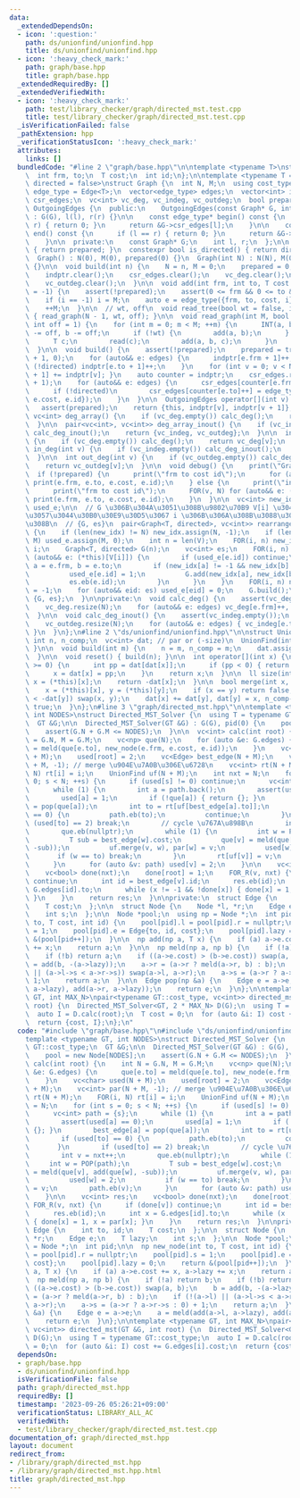 ```yaml
---
data:
  _extendedDependsOn:
  - icon: ':question:'
    path: ds/unionfind/unionfind.hpp
    title: ds/unionfind/unionfind.hpp
  - icon: ':heavy_check_mark:'
    path: graph/base.hpp
    title: graph/base.hpp
  _extendedRequiredBy: []
  _extendedVerifiedWith:
  - icon: ':heavy_check_mark:'
    path: test/library_checker/graph/directed_mst.test.cpp
    title: test/library_checker/graph/directed_mst.test.cpp
  _isVerificationFailed: false
  _pathExtension: hpp
  _verificationStatusIcon: ':heavy_check_mark:'
  attributes:
    links: []
  bundledCode: "#line 2 \"graph/base.hpp\"\n\ntemplate <typename T>\nstruct Edge {\n\
    \  int frm, to;\n  T cost;\n  int id;\n};\n\ntemplate <typename T = int, bool\
    \ directed = false>\nstruct Graph {\n  int N, M;\n  using cost_type = T;\n  using\
    \ edge_type = Edge<T>;\n  vector<edge_type> edges;\n  vector<int> indptr;\n  vector<edge_type>\
    \ csr_edges;\n  vc<int> vc_deg, vc_indeg, vc_outdeg;\n  bool prepared;\n\n  class\
    \ OutgoingEdges {\n  public:\n    OutgoingEdges(const Graph* G, int l, int r)\
    \ : G(G), l(l), r(r) {}\n\n    const edge_type* begin() const {\n      if (l ==\
    \ r) { return 0; }\n      return &G->csr_edges[l];\n    }\n\n    const edge_type*\
    \ end() const {\n      if (l == r) { return 0; }\n      return &G->csr_edges[r];\n\
    \    }\n\n  private:\n    const Graph* G;\n    int l, r;\n  };\n\n  bool is_prepared()\
    \ { return prepared; }\n  constexpr bool is_directed() { return directed; }\n\n\
    \  Graph() : N(0), M(0), prepared(0) {}\n  Graph(int N) : N(N), M(0), prepared(0)\
    \ {}\n\n  void build(int n) {\n    N = n, M = 0;\n    prepared = 0;\n    edges.clear();\n\
    \    indptr.clear();\n    csr_edges.clear();\n    vc_deg.clear();\n    vc_indeg.clear();\n\
    \    vc_outdeg.clear();\n  }\n\n  void add(int frm, int to, T cost = 1, int i\
    \ = -1) {\n    assert(!prepared);\n    assert(0 <= frm && 0 <= to && to < N);\n\
    \    if (i == -1) i = M;\n    auto e = edge_type({frm, to, cost, i});\n    edges.eb(e);\n\
    \    ++M;\n  }\n\n  // wt, off\n  void read_tree(bool wt = false, int off = 1)\
    \ { read_graph(N - 1, wt, off); }\n\n  void read_graph(int M, bool wt = false,\
    \ int off = 1) {\n    for (int m = 0; m < M; ++m) {\n      INT(a, b);\n      a\
    \ -= off, b -= off;\n      if (!wt) {\n        add(a, b);\n      } else {\n  \
    \      T c;\n        read(c);\n        add(a, b, c);\n      }\n    }\n    build();\n\
    \  }\n\n  void build() {\n    assert(!prepared);\n    prepared = true;\n    indptr.assign(N\
    \ + 1, 0);\n    for (auto&& e: edges) {\n      indptr[e.frm + 1]++;\n      if\
    \ (!directed) indptr[e.to + 1]++;\n    }\n    for (int v = 0; v < N; ++v) { indptr[v\
    \ + 1] += indptr[v]; }\n    auto counter = indptr;\n    csr_edges.resize(indptr.back()\
    \ + 1);\n    for (auto&& e: edges) {\n      csr_edges[counter[e.frm]++] = e;\n\
    \      if (!directed)\n        csr_edges[counter[e.to]++] = edge_type({e.to, e.frm,\
    \ e.cost, e.id});\n    }\n  }\n\n  OutgoingEdges operator[](int v) const {\n \
    \   assert(prepared);\n    return {this, indptr[v], indptr[v + 1]};\n  }\n\n \
    \ vc<int> deg_array() {\n    if (vc_deg.empty()) calc_deg();\n    return vc_deg;\n\
    \  }\n\n  pair<vc<int>, vc<int>> deg_array_inout() {\n    if (vc_indeg.empty())\
    \ calc_deg_inout();\n    return {vc_indeg, vc_outdeg};\n  }\n\n  int deg(int v)\
    \ {\n    if (vc_deg.empty()) calc_deg();\n    return vc_deg[v];\n  }\n\n  int\
    \ in_deg(int v) {\n    if (vc_indeg.empty()) calc_deg_inout();\n    return vc_indeg[v];\n\
    \  }\n\n  int out_deg(int v) {\n    if (vc_outdeg.empty()) calc_deg_inout();\n\
    \    return vc_outdeg[v];\n  }\n\n  void debug() {\n    print(\"Graph\");\n  \
    \  if (!prepared) {\n      print(\"frm to cost id\");\n      for (auto&& e: edges)\
    \ print(e.frm, e.to, e.cost, e.id);\n    } else {\n      print(\"indptr\", indptr);\n\
    \      print(\"frm to cost id\");\n      FOR(v, N) for (auto&& e: (*this)[v])\
    \ print(e.frm, e.to, e.cost, e.id);\n    }\n  }\n\n  vc<int> new_idx;\n  vc<bool>\
    \ used_e;\n\n  // G \u306B\u304A\u3051\u308B\u9802\u70B9 V[i] \u304C\u3001\u65B0\
    \u3057\u3044\u30B0\u30E9\u30D5\u3067 i \u306B\u306A\u308B\u3088\u3046\u306B\u3059\
    \u308B\n  // {G, es}\n  pair<Graph<T, directed>, vc<int>> rearrange(vc<int> V)\
    \ {\n    if (len(new_idx) != N) new_idx.assign(N, -1);\n    if (len(used_e) !=\
    \ M) used_e.assign(M, 0);\n    int n = len(V);\n    FOR(i, n) new_idx[V[i]] =\
    \ i;\n    Graph<T, directed> G(n);\n    vc<int> es;\n    FOR(i, n) {\n      for\
    \ (auto&& e: (*this)[V[i]]) {\n        if (used_e[e.id]) continue;\n        int\
    \ a = e.frm, b = e.to;\n        if (new_idx[a] != -1 && new_idx[b] != -1) {\n\
    \          used_e[e.id] = 1;\n          G.add(new_idx[a], new_idx[b], e.cost);\n\
    \          es.eb(e.id);\n        }\n      }\n    }\n    FOR(i, n) new_idx[V[i]]\
    \ = -1;\n    for (auto&& eid: es) used_e[eid] = 0;\n    G.build();\n    return\
    \ {G, es};\n  }\n\nprivate:\n  void calc_deg() {\n    assert(vc_deg.empty());\n\
    \    vc_deg.resize(N);\n    for (auto&& e: edges) vc_deg[e.frm]++, vc_deg[e.to]++;\n\
    \  }\n\n  void calc_deg_inout() {\n    assert(vc_indeg.empty());\n    vc_indeg.resize(N);\n\
    \    vc_outdeg.resize(N);\n    for (auto&& e: edges) { vc_indeg[e.to]++, vc_outdeg[e.frm]++;\
    \ }\n  }\n};\n#line 2 \"ds/unionfind/unionfind.hpp\"\n\nstruct UnionFind {\n \
    \ int n, n_comp;\n  vc<int> dat; // par or (-size)\n  UnionFind(int n = 0) { build(n);\
    \ }\n\n  void build(int m) {\n    n = m, n_comp = m;\n    dat.assign(n, -1);\n\
    \  }\n\n  void reset() { build(n); }\n\n  int operator[](int x) {\n    while (dat[x]\
    \ >= 0) {\n      int pp = dat[dat[x]];\n      if (pp < 0) { return dat[x]; }\n\
    \      x = dat[x] = pp;\n    }\n    return x;\n  }\n\n  ll size(int x) {\n   \
    \ x = (*this)[x];\n    return -dat[x];\n  }\n\n  bool merge(int x, int y) {\n\
    \    x = (*this)[x], y = (*this)[y];\n    if (x == y) return false;\n    if (-dat[x]\
    \ < -dat[y]) swap(x, y);\n    dat[x] += dat[y], dat[y] = x, n_comp--;\n    return\
    \ true;\n  }\n};\n#line 3 \"graph/directed_mst.hpp\"\n\ntemplate <typename GT,\
    \ int NODES>\nstruct Directed_MST_Solver {\n  using T = typename GT::cost_type;\n\
    \  GT &G;\n\n  Directed_MST_Solver(GT &G) : G(G), pid(0) {\n    pool = new Node[NODES];\n\
    \    assert(G.N + G.M <= NODES);\n  }\n\n  vc<int> calc(int root) {\n    int N\
    \ = G.N, M = G.M;\n    vc<np> que(N);\n    for (auto &e: G.edges) {\n      que[e.to]\
    \ = meld(que[e.to], new_node(e.frm, e.cost, e.id));\n    }\n    vc<char> used(N\
    \ + M);\n    used[root] = 2;\n    vc<Edge> best_edge(N + M);\n    vc<int> par(N\
    \ + M, -1); // merge \u904E\u7A0B\u306E\u6728\n    vc<int> rt(N + M);\n    FOR(i,\
    \ N) rt[i] = i;\n    UnionFind uf(N + M);\n    int nxt = N;\n    for (int s =\
    \ 0; s < N; ++s) {\n      if (used[s] != 0) continue;\n      vc<int> path = {s};\n\
    \      while (1) {\n        int a = path.back();\n        assert(used[a] == 0);\n\
    \        used[a] = 1;\n        if (!que[a]) { return {}; }\n        best_edge[a]\
    \ = pop(que[a]);\n        int to = rt[uf[best_edge[a].to]];\n        if (used[to]\
    \ == 0) {\n          path.eb(to);\n          continue;\n        }\n        if\
    \ (used[to] == 2) break;\n        // cycle \u767A\u898B\n        int v = nxt++;\n\
    \        que.eb(nullptr);\n        while (1) {\n          int w = POP(path);\n\
    \          T sub = best_edge[w].cost;\n          que[v] = meld(que[v], add(que[w],\
    \ -sub));\n          uf.merge(v, w), par[w] = v;\n          used[w] = 2;\n   \
    \       if (w == to) break;\n        }\n        rt[uf[v]] = v;\n        path.eb(v);\n\
    \      }\n      for (auto &v: path) used[v] = 2;\n    }\n\n    vc<int> res;\n\
    \    vc<bool> done(nxt);\n    done[root] = 1;\n    FOR_R(v, nxt) {\n      if (done[v])\
    \ continue;\n      int id = best_edge[v].id;\n      res.eb(id);\n      int x =\
    \ G.edges[id].to;\n      while (x != -1 && !done[x]) { done[x] = 1, x = par[x];\
    \ }\n    }\n    return res;\n  }\n\nprivate:\n  struct Edge {\n    int to, id;\n\
    \    T cost;\n  };\n\n  struct Node {\n    Node *l, *r;\n    Edge e;\n    T lazy;\n\
    \    int s;\n  };\n\n  Node *pool;\n  using np = Node *;\n  int pid;\n\n  np new_node(int\
    \ to, T cost, int id) {\n    pool[pid].l = pool[pid].r = nullptr;\n    pool[pid].s\
    \ = 1;\n    pool[pid].e = Edge{to, id, cost};\n    pool[pid].lazy = 0;\n    return\
    \ &(pool[pid++]);\n  }\n\n  np add(np a, T x) {\n    if (a) a->e.cost += x, a->lazy\
    \ += x;\n    return a;\n  }\n\n  np meld(np a, np b) {\n    if (!a) return b;\n\
    \    if (!b) return a;\n    if ((a->e.cost) > (b->e.cost)) swap(a, b);\n    b\
    \ = add(b, -(a->lazy));\n    a->r = (a->r ? meld(a->r, b) : b);\n    if (!(a->l)\
    \ || (a->l->s < a->r->s)) swap(a->l, a->r);\n    a->s = (a->r ? a->r->s : 0) +\
    \ 1;\n    return a;\n  }\n\n  Edge pop(np &a) {\n    Edge e = a->e;\n    a = meld(add(a->l,\
    \ a->lazy), add(a->r, a->lazy));\n    return e;\n  }\n};\n\ntemplate <typename\
    \ GT, int MAX_N>\npair<typename GT::cost_type, vc<int>> directed_mst(GT &G, int\
    \ root) {\n  Directed_MST_Solver<GT, 2 * MAX_N> D(G);\n  using T = typename GT::cost_type;\n\
    \  auto I = D.calc(root);\n  T cost = 0;\n  for (auto &i: I) cost += G.edges[i].cost;\n\
    \  return {cost, I};\n};\n"
  code: "#include \"graph/base.hpp\"\n#include \"ds/unionfind/unionfind.hpp\"\n\n\
    template <typename GT, int NODES>\nstruct Directed_MST_Solver {\n  using T = typename\
    \ GT::cost_type;\n  GT &G;\n\n  Directed_MST_Solver(GT &G) : G(G), pid(0) {\n\
    \    pool = new Node[NODES];\n    assert(G.N + G.M <= NODES);\n  }\n\n  vc<int>\
    \ calc(int root) {\n    int N = G.N, M = G.M;\n    vc<np> que(N);\n    for (auto\
    \ &e: G.edges) {\n      que[e.to] = meld(que[e.to], new_node(e.frm, e.cost, e.id));\n\
    \    }\n    vc<char> used(N + M);\n    used[root] = 2;\n    vc<Edge> best_edge(N\
    \ + M);\n    vc<int> par(N + M, -1); // merge \u904E\u7A0B\u306E\u6728\n    vc<int>\
    \ rt(N + M);\n    FOR(i, N) rt[i] = i;\n    UnionFind uf(N + M);\n    int nxt\
    \ = N;\n    for (int s = 0; s < N; ++s) {\n      if (used[s] != 0) continue;\n\
    \      vc<int> path = {s};\n      while (1) {\n        int a = path.back();\n\
    \        assert(used[a] == 0);\n        used[a] = 1;\n        if (!que[a]) { return\
    \ {}; }\n        best_edge[a] = pop(que[a]);\n        int to = rt[uf[best_edge[a].to]];\n\
    \        if (used[to] == 0) {\n          path.eb(to);\n          continue;\n \
    \       }\n        if (used[to] == 2) break;\n        // cycle \u767A\u898B\n\
    \        int v = nxt++;\n        que.eb(nullptr);\n        while (1) {\n     \
    \     int w = POP(path);\n          T sub = best_edge[w].cost;\n          que[v]\
    \ = meld(que[v], add(que[w], -sub));\n          uf.merge(v, w), par[w] = v;\n\
    \          used[w] = 2;\n          if (w == to) break;\n        }\n        rt[uf[v]]\
    \ = v;\n        path.eb(v);\n      }\n      for (auto &v: path) used[v] = 2;\n\
    \    }\n\n    vc<int> res;\n    vc<bool> done(nxt);\n    done[root] = 1;\n   \
    \ FOR_R(v, nxt) {\n      if (done[v]) continue;\n      int id = best_edge[v].id;\n\
    \      res.eb(id);\n      int x = G.edges[id].to;\n      while (x != -1 && !done[x])\
    \ { done[x] = 1, x = par[x]; }\n    }\n    return res;\n  }\n\nprivate:\n  struct\
    \ Edge {\n    int to, id;\n    T cost;\n  };\n\n  struct Node {\n    Node *l,\
    \ *r;\n    Edge e;\n    T lazy;\n    int s;\n  };\n\n  Node *pool;\n  using np\
    \ = Node *;\n  int pid;\n\n  np new_node(int to, T cost, int id) {\n    pool[pid].l\
    \ = pool[pid].r = nullptr;\n    pool[pid].s = 1;\n    pool[pid].e = Edge{to, id,\
    \ cost};\n    pool[pid].lazy = 0;\n    return &(pool[pid++]);\n  }\n\n  np add(np\
    \ a, T x) {\n    if (a) a->e.cost += x, a->lazy += x;\n    return a;\n  }\n\n\
    \  np meld(np a, np b) {\n    if (!a) return b;\n    if (!b) return a;\n    if\
    \ ((a->e.cost) > (b->e.cost)) swap(a, b);\n    b = add(b, -(a->lazy));\n    a->r\
    \ = (a->r ? meld(a->r, b) : b);\n    if (!(a->l) || (a->l->s < a->r->s)) swap(a->l,\
    \ a->r);\n    a->s = (a->r ? a->r->s : 0) + 1;\n    return a;\n  }\n\n  Edge pop(np\
    \ &a) {\n    Edge e = a->e;\n    a = meld(add(a->l, a->lazy), add(a->r, a->lazy));\n\
    \    return e;\n  }\n};\n\ntemplate <typename GT, int MAX_N>\npair<typename GT::cost_type,\
    \ vc<int>> directed_mst(GT &G, int root) {\n  Directed_MST_Solver<GT, 2 * MAX_N>\
    \ D(G);\n  using T = typename GT::cost_type;\n  auto I = D.calc(root);\n  T cost\
    \ = 0;\n  for (auto &i: I) cost += G.edges[i].cost;\n  return {cost, I};\n};\n"
  dependsOn:
  - graph/base.hpp
  - ds/unionfind/unionfind.hpp
  isVerificationFile: false
  path: graph/directed_mst.hpp
  requiredBy: []
  timestamp: '2023-09-26 05:26:21+09:00'
  verificationStatus: LIBRARY_ALL_AC
  verifiedWith:
  - test/library_checker/graph/directed_mst.test.cpp
documentation_of: graph/directed_mst.hpp
layout: document
redirect_from:
- /library/graph/directed_mst.hpp
- /library/graph/directed_mst.hpp.html
title: graph/directed_mst.hpp
---
```

